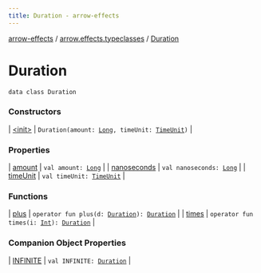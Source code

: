 ```yaml
---
title: Duration - arrow-effects
---
```


[arrow-effects](../../index.html) / [arrow.effects.typeclasses](../index.html) / [Duration](./index.html)

# Duration

`data class Duration`

### Constructors

| [&lt;init&gt;](-init-.html) | `Duration(amount: `[`Long`](https://kotlinlang.org/api/latest/jvm/stdlib/kotlin/-long/index.html)`, timeUnit: `[`TimeUnit`](http://docs.oracle.com/javase/6/docs/api/java/util/concurrent/TimeUnit.html)`)` |

### Properties

| [amount](amount.html) | `val amount: `[`Long`](https://kotlinlang.org/api/latest/jvm/stdlib/kotlin/-long/index.html) |
| [nanoseconds](nanoseconds.html) | `val nanoseconds: `[`Long`](https://kotlinlang.org/api/latest/jvm/stdlib/kotlin/-long/index.html) |
| [timeUnit](time-unit.html) | `val timeUnit: `[`TimeUnit`](http://docs.oracle.com/javase/6/docs/api/java/util/concurrent/TimeUnit.html) |

### Functions

| [plus](plus.html) | `operator fun plus(d: `[`Duration`](./index.html)`): `[`Duration`](./index.html) |
| [times](times.html) | `operator fun times(i: `[`Int`](https://kotlinlang.org/api/latest/jvm/stdlib/kotlin/-int/index.html)`): `[`Duration`](./index.html) |

### Companion Object Properties

| [INFINITE](-i-n-f-i-n-i-t-e.html) | `val INFINITE: `[`Duration`](./index.html) |

